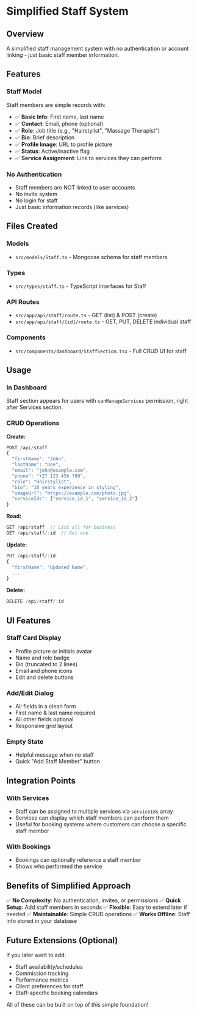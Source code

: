# Simplified Staff System

## Overview
A simplified staff management system with no authentication or account linking - just basic staff member information.

## Features

### Staff Model
Staff members are simple records with:
- ✅ **Basic Info**: First name, last name
- ✅ **Contact**: Email, phone (optional)
- ✅ **Role**: Job title (e.g., "Hairstylist", "Massage Therapist")
- ✅ **Bio**: Brief description
- ✅ **Profile Image**: URL to profile picture
- ✅ **Status**: Active/inactive flag
- ✅ **Service Assignment**: Link to services they can perform

### No Authentication
- Staff members are NOT linked to user accounts
- No invite system
- No login for staff
- Just basic information records (like services)

## Files Created

### Models
- `src/models/Staff.ts` - Mongoose schema for staff members

### Types
- `src/types/staff.ts` - TypeScript interfaces for Staff

### API Routes
- `src/app/api/staff/route.ts` - GET (list) & POST (create)
- `src/app/api/staff/[id]/route.ts` - GET, PUT, DELETE individual staff

### Components
- `src/components/dashboard/StaffSection.tsx` - Full CRUD UI for staff

## Usage

### In Dashboard
Staff section appears for users with `canManageServices` permission, right after Services section.

### CRUD Operations

**Create:**
```typescript
POST /api/staff
{
  "firstName": "John",
  "lastName": "Doe",
  "email": "john@example.com",
  "phone": "+27 123 456 789",
  "role": "Hairstylist",
  "bio": "10 years experience in styling",
  "imageUrl": "https://example.com/photo.jpg",
  "serviceIds": ["service_id_1", "service_id_2"]
}
```

**Read:**
```typescript
GET /api/staff  // List all for business
GET /api/staff/:id  // Get one
```

**Update:**
```typescript
PUT /api/staff/:id
{
  "firstName": "Updated Name",
  ...
}
```

**Delete:**
```typescript
DELETE /api/staff/:id
```

## UI Features

### Staff Card Display
- Profile picture or initials avatar
- Name and role badge
- Bio (truncated to 2 lines)
- Email and phone icons
- Edit and delete buttons

### Add/Edit Dialog
- All fields in a clean form
- First name & last name required
- All other fields optional
- Responsive grid layout

### Empty State
- Helpful message when no staff
- Quick "Add Staff Member" button

## Integration Points

### With Services
- Staff can be assigned to multiple services via `serviceIds` array
- Services can display which staff members can perform them
- Useful for booking systems where customers can choose a specific staff member

### With Bookings
- Bookings can optionally reference a staff member
- Shows who performed the service

## Benefits of Simplified Approach

✅ **No Complexity**: No authentication, invites, or permissions
✅ **Quick Setup**: Add staff members in seconds
✅ **Flexible**: Easy to extend later if needed
✅ **Maintainable**: Simple CRUD operations
✅ **Works Offline**: Staff info stored in your database

## Future Extensions (Optional)

If you later want to add:
- Staff availability/schedules
- Commission tracking
- Performance metrics
- Client preferences for staff
- Staff-specific booking calendars

All of these can be built on top of this simple foundation!


